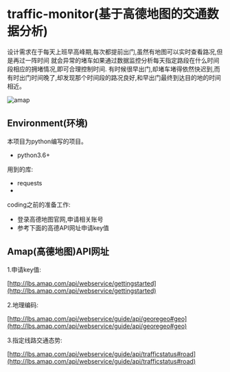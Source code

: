 traffic-monitor(基于高德地图的交通数据分析)
===

设计需求在于每天上班早高峰期,每次都提前出门,虽然有地图可以实时查看路况,但是再过一阵时间
就会异常的堵车如果通过数据监控分析每天指定路段在什么时间段相应的拥堵情况,即可合理控制时间.
有时候很早出门,却堵车堵得依然快迟到,而有时出门时间晚了,却发现那个时间段的路况良好,和早出门最终到达目的地的时间相近。

![amap](https://github.com/unlimitbladeworks/traffic-monitor/raw/master/picture/map.png "高德地图样照")

Environment(环境)
---
本项目为python编写的项目。

- python3.6+

用到的库:

- requests
-

coding之前的准备工作:

- 登录高德地图官网,申请相关账号
- 参考下面的高德API网址申请key值

Amap(高德地图)API网址
---
1.申请key值:

[http://lbs.amap.com/api/webservice/gettingstarted](http://lbs.amap.com/api/webservice/gettingstarted)

2.地理编码:

[http://lbs.amap.com/api/webservice/guide/api/georegeo#geo](http://lbs.amap.com/api/webservice/guide/api/georegeo#geo)

3.指定线路交通态势:

[http://lbs.amap.com/api/webservice/guide/api/trafficstatus#road](http://lbs.amap.com/api/webservice/guide/api/trafficstatus#road)

